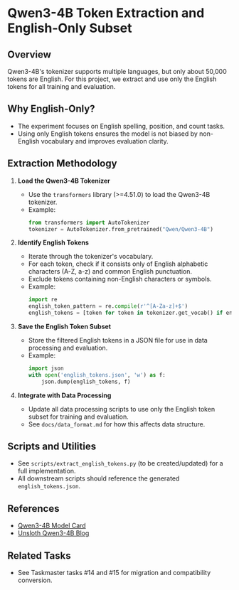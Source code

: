 # Qwen3-4B Token Extraction and English-Only Subset

## Overview

Qwen3-4B's tokenizer supports multiple languages, but only about 50,000 tokens are English. For this project, we extract and use only the English tokens for all training and evaluation.

## Why English-Only?

- The experiment focuses on English spelling, position, and count tasks.
- Using only English tokens ensures the model is not biased by non-English vocabulary and improves evaluation clarity.

## Extraction Methodology

1. **Load the Qwen3-4B Tokenizer**
   - Use the `transformers` library (>=4.51.0) to load the Qwen3-4B tokenizer.
   - Example:
     ```python
     from transformers import AutoTokenizer
     tokenizer = AutoTokenizer.from_pretrained("Qwen/Qwen3-4B")
     ```

2. **Identify English Tokens**
   - Iterate through the tokenizer's vocabulary.
   - For each token, check if it consists only of English alphabetic characters (A-Z, a-z) and common English punctuation.
   - Exclude tokens containing non-English characters or symbols.
   - Example:
     ```python
     import re
     english_token_pattern = re.compile(r'^[A-Za-z]+$')
     english_tokens = [token for token in tokenizer.get_vocab() if english_token_pattern.match(token)]
     ```

3. **Save the English Token Subset**
   - Store the filtered English tokens in a JSON file for use in data processing and evaluation.
   - Example:
     ```python
     import json
     with open('english_tokens.json', 'w') as f:
         json.dump(english_tokens, f)
     ```

4. **Integrate with Data Processing**
   - Update all data processing scripts to use only the English token subset for training and evaluation.
   - See `docs/data_format.md` for how this affects data structure.

## Scripts and Utilities

- See `scripts/extract_english_tokens.py` (to be created/updated) for a full implementation.
- All downstream scripts should reference the generated `english_tokens.json`.

## References
- [Qwen3-4B Model Card](https://huggingface.co/Qwen/Qwen3-4B)
- [Unsloth Qwen3-4B Blog](https://unsloth.ai/blog/qwen3)

## Related Tasks
- See Taskmaster tasks #14 and #15 for migration and compatibility conversion.
